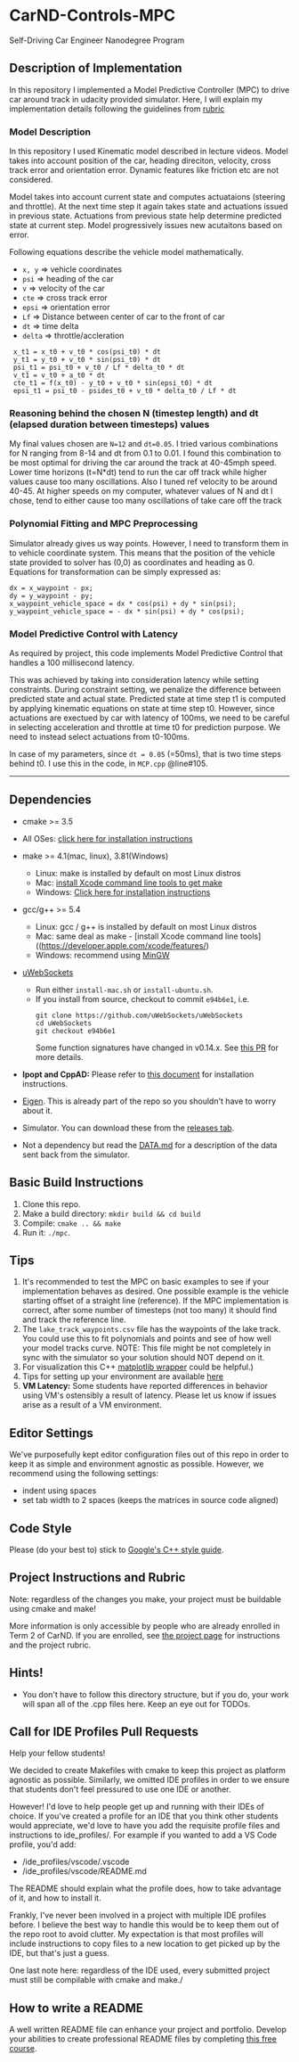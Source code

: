 # CarND-Controls-MPC
Self-Driving Car Engineer Nanodegree Program

## Description of Implementation

In this repository I implemented a Model Predictive Controller (MPC) to drive car around
track in udacity provided simulator. Here, I will explain my implementation details following the guidelines
from [rubric](https://review.udacity.com/#!/rubrics/896/view)

### Model Description
In this repository I used Kinematic model described in lecture videos. Model takes into account position of the car,
heading direciton, velocity, cross track error and orientation error. Dynamic features like friction etc are not considered.

Model takes into account current state and computes actuataions (steering and throttle). At the next time step it
again takes state and actuations issued in previous state. Actuations from previous state help determine predicted
state at current step. Model progressively issues new acutaitons based on error.

Following equations describe the vehicle model mathematically.

- `x, y` => vehicle coordinates
- `psi` => heading of the car
- `v` => velocity of the car
- `cte` => cross track error
- `epsi` => orientation error
- `Lf` => Distance between center of car to the front of car
- `dt` => time delta
- `delta` => throttle/accleration

```
 x_t1 = x_t0 + v_t0 * cos(psi_t0) * dt
 y_t1 = y_t0 + v_t0 * sin(psi_t0) * dt
 psi_t1 = psi_t0 + v_t0 / Lf * delta_t0 * dt
 v_t1 = v_t0 + a_t0 * dt
 cte_t1 = f(x_t0) - y_t0 + v_t0 * sin(epsi_t0) * dt
 epsi_t1 = psi_t0 - psides_t0 + v_t0 * delta_t0 / Lf * dt

```

### Reasoning behind the chosen N (timestep length) and dt (elapsed duration between timesteps) values
My final values chosen are `N=12` and `dt=0.05`.  I tried various combinations for N ranging from 8-14 and dt from 0.1 to 0.01. I found this combination
to be most optimal for driving the car around the track at 40-45mph speed. Lower time horizons (t=N*dt) tend to run the car off track while higher values
cause too many oscillations. Also I tuned ref velocity to be around 40-45. At higher speeds on my computer, whatever values of N and dt I chose, tend to either cause
too many oscillations of take care off the track

### Polynomial Fitting and MPC Preprocessing

Simulator already gives us way points. However, I need to transform them in to vehicle coordinate system.
This means that the position of the vehicle state provided to solver has (0,0) as coordinates and heading as 0. Equations for transformation can be simply
expressed as:

```
dx = x_waypoint - px;
dy = y_waypoint - py;
x_waypoint_vehicle_space = dx * cos(psi) + dy * sin(psi);
y_waypoint_vehicle_space = - dx * sin(psi) + dy * cos(psi);

```

### Model Predictive Control with Latency

As required by project, this code implements Model Predictive Control that handles a 100 millisecond latency.

This was achieved by taking into consideration latency while setting constraints. During constraint setting, we penalize
the difference between predicted state and actual state. Predicted state at time step t1 is computed by applying kinematic equations on state at time step t0.
However, since actuations are exectued by car with latency of 100ms, we need to be careful in selecting acceleration and throttle at time t0 for prediction purpose.
We need to instead select actuations from t0-100ms.

In case of my parameters, since `dt = 0.05` (=50ms), that is two time steps behind t0. I use this in the code, in `MCP.cpp` @line#105.



--------------------------------------------------------------------------------------------------

## Dependencies

* cmake >= 3.5
 * All OSes: [click here for installation instructions](https://cmake.org/install/)
* make >= 4.1(mac, linux), 3.81(Windows)
  * Linux: make is installed by default on most Linux distros
  * Mac: [install Xcode command line tools to get make](https://developer.apple.com/xcode/features/)
  * Windows: [Click here for installation instructions](http://gnuwin32.sourceforge.net/packages/make.htm)
* gcc/g++ >= 5.4
  * Linux: gcc / g++ is installed by default on most Linux distros
  * Mac: same deal as make - [install Xcode command line tools]((https://developer.apple.com/xcode/features/)
  * Windows: recommend using [MinGW](http://www.mingw.org/)
* [uWebSockets](https://github.com/uWebSockets/uWebSockets)
  * Run either `install-mac.sh` or `install-ubuntu.sh`.
  * If you install from source, checkout to commit `e94b6e1`, i.e.
    ```
    git clone https://github.com/uWebSockets/uWebSockets
    cd uWebSockets
    git checkout e94b6e1
    ```
    Some function signatures have changed in v0.14.x. See [this PR](https://github.com/udacity/CarND-MPC-Project/pull/3) for more details.

* **Ipopt and CppAD:** Please refer to [this document](https://github.com/udacity/CarND-MPC-Project/blob/master/install_Ipopt_CppAD.md) for installation instructions.
* [Eigen](http://eigen.tuxfamily.org/index.php?title=Main_Page). This is already part of the repo so you shouldn't have to worry about it.
* Simulator. You can download these from the [releases tab](https://github.com/udacity/self-driving-car-sim/releases).
* Not a dependency but read the [DATA.md](./DATA.md) for a description of the data sent back from the simulator.


## Basic Build Instructions

1. Clone this repo.
2. Make a build directory: `mkdir build && cd build`
3. Compile: `cmake .. && make`
4. Run it: `./mpc`.

## Tips

1. It's recommended to test the MPC on basic examples to see if your implementation behaves as desired. One possible example
is the vehicle starting offset of a straight line (reference). If the MPC implementation is correct, after some number of timesteps
(not too many) it should find and track the reference line.
2. The `lake_track_waypoints.csv` file has the waypoints of the lake track. You could use this to fit polynomials and points and see of how well your model tracks curve. NOTE: This file might be not completely in sync with the simulator so your solution should NOT depend on it.
3. For visualization this C++ [matplotlib wrapper](https://github.com/lava/matplotlib-cpp) could be helpful.)
4.  Tips for setting up your environment are available [here](https://classroom.udacity.com/nanodegrees/nd013/parts/40f38239-66b6-46ec-ae68-03afd8a601c8/modules/0949fca6-b379-42af-a919-ee50aa304e6a/lessons/f758c44c-5e40-4e01-93b5-1a82aa4e044f/concepts/23d376c7-0195-4276-bdf0-e02f1f3c665d)
5. **VM Latency:** Some students have reported differences in behavior using VM's ostensibly a result of latency.  Please let us know if issues arise as a result of a VM environment.

## Editor Settings

We've purposefully kept editor configuration files out of this repo in order to
keep it as simple and environment agnostic as possible. However, we recommend
using the following settings:

* indent using spaces
* set tab width to 2 spaces (keeps the matrices in source code aligned)

## Code Style

Please (do your best to) stick to [Google's C++ style guide](https://google.github.io/styleguide/cppguide.html).

## Project Instructions and Rubric

Note: regardless of the changes you make, your project must be buildable using
cmake and make!

More information is only accessible by people who are already enrolled in Term 2
of CarND. If you are enrolled, see [the project page](https://classroom.udacity.com/nanodegrees/nd013/parts/40f38239-66b6-46ec-ae68-03afd8a601c8/modules/f1820894-8322-4bb3-81aa-b26b3c6dcbaf/lessons/b1ff3be0-c904-438e-aad3-2b5379f0e0c3/concepts/1a2255a0-e23c-44cf-8d41-39b8a3c8264a)
for instructions and the project rubric.

## Hints!

* You don't have to follow this directory structure, but if you do, your work
  will span all of the .cpp files here. Keep an eye out for TODOs.

## Call for IDE Profiles Pull Requests

Help your fellow students!

We decided to create Makefiles with cmake to keep this project as platform
agnostic as possible. Similarly, we omitted IDE profiles in order to we ensure
that students don't feel pressured to use one IDE or another.

However! I'd love to help people get up and running with their IDEs of choice.
If you've created a profile for an IDE that you think other students would
appreciate, we'd love to have you add the requisite profile files and
instructions to ide_profiles/. For example if you wanted to add a VS Code
profile, you'd add:

* /ide_profiles/vscode/.vscode
* /ide_profiles/vscode/README.md

The README should explain what the profile does, how to take advantage of it,
and how to install it.

Frankly, I've never been involved in a project with multiple IDE profiles
before. I believe the best way to handle this would be to keep them out of the
repo root to avoid clutter. My expectation is that most profiles will include
instructions to copy files to a new location to get picked up by the IDE, but
that's just a guess.

One last note here: regardless of the IDE used, every submitted project must
still be compilable with cmake and make./

## How to write a README
A well written README file can enhance your project and portfolio.  Develop your abilities to create professional README files by completing [this free course](https://www.udacity.com/course/writing-readmes--ud777).
